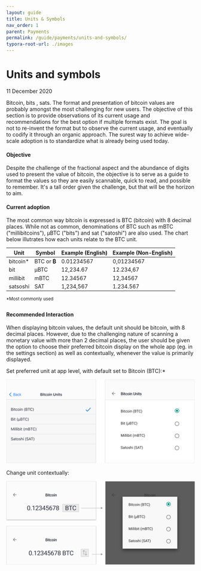 ```yaml
---
layout: guide
title: Units & Symbols
nav_order: 1
parent: Payments
permalink: /guide/payments/units-and-symbols/
typora-root-url: ./images
---
```


# Units and symbols

<!--Don't forget to update date -->
11 December 2020

Bitcoin, bits , sats. The format and presentation of bitcoin values are probably amongst the most challenging for new users. The objective of this section is to provide observations of its current usage and recommendations for the best option if multiple formats exist. The goal is not to re-invent the format but to observe the current usage, and eventually to codify it through an organic approach. The surest way to achieve wide-scale adoption is to standardize what is already being used today. 



#### Objective

Despite the challenge of the fractional aspect and the abundance of digits used to present the value of bitcoin, the objective is to serve as a guide to format the values so they are easily scannable, quick to read, and possible to remember. It's a tall order given the challenge, but that will be the horizon to aim. 



#### Current adoption

The most common way bitcoin is expressed is BTC (bitcoin)  with 8 decimal places. While not as common, denominations of BTC such as mBTC ("millibitcoins"), μBTC ("bits") and sat ("satoshi") are also used. The chart below illutrates how each units relate to the BTC unit.

| Unit     | Symbol       | Example (English) | Example (Non-English) |
| -------- | ------------ | ----------------- | --------------------- |
| bitcoin* | BTC or **₿** | 0.01234567        | 0,01234567            |
| bit      | μBTC         | 12,234.67         | 12.234,67             |
| millibit | mBTC         | 12.34567          | 12,34567              |
| satsoshi | SAT          | 1,234,567         | 1.234.567             |

<sup>*Most commonly used</sup>



#### Recommended Interaction

When displaying bitcoin values, the default unit should be bitcoin, with 8 decimal places. However, due to the challenging nature of scanning a monetary value with more than 2 decimal places, the user should be given the option to choose their preferred bitcoin display on the whole app (eg. in the settings section) as well as contextually, whenever the value is primarily displayed. 



Set preferred unit at app level, with default set to Bitcoin (BTC):*

![appsetting](/../../../assets/images/payments/appsetting.svg)



Change unit contextually:

![ContextualSetting](/../../../assets/images/payments/ContextualSetting.svg)

